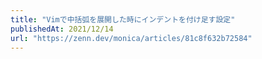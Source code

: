 ```yaml
---
title: "Vimで中括弧を展開した時にインデントを付け足す設定"
publishedAt: 2021/12/14
url: "https://zenn.dev/monica/articles/81c8f632b72584"
---
```

